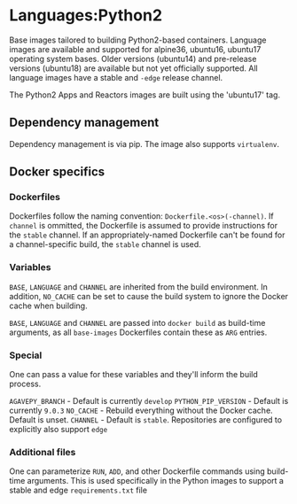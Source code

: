 # Languages:Python2

Base images tailored to building Python2-based containers. Language images
are available and supported for alpine36, ubuntu16, ubuntu17 operating system
bases. Older versions (ubuntu14) and pre-release versions (ubuntu18) are
available but not yet officially supported. All language images have a stable
and `-edge` release channel.

The Python2 Apps and Reactors images are built using the 'ubuntu17' tag.

## Dependency management

Dependency management is via pip. The image also supports `virtualenv`.

## Docker specifics

### Dockerfiles

Dockerfiles follow the naming convention: `Dockerfile.<os>(-channel)`. If
`channel` is ommitted, the Dockerfile is assumed to provide instructions
for the `stable` channel. If an appropriately-named Dockerfile can't be
found for a channel-specific build, the `stable` channel is used.

### Variables

`BASE`, `LANGUAGE` and `CHANNEL` are inherited from the build environment. In
addition, `NO_CACHE` can be set to cause the build system to ignore the Docker
cache when building.

`BASE`, `LANGUAGE` and `CHANNEL` are passed into `docker build` as build-time
arguments, as all `base-images` Dockerfiles contain these as `ARG` entries.

### Special

One can pass a value for these variables and they'll inform the build process.

`AGAVEPY_BRANCH` - Default is currently `develop`
`PYTHON_PIP_VERSION` - Default is currently `9.0.3`
`NO_CACHE` - Rebuild everything without the Docker cache. Default is unset.
`CHANNEL` - Default is `stable`. Repositories are configured to explicitly also support `edge`

### Additional files

One can parameterize `RUN`, `ADD`, and other Dockerfile commands using
build-time arguments. This is used specifically in the Python images to
support a stable and edge `requirements.txt` file
